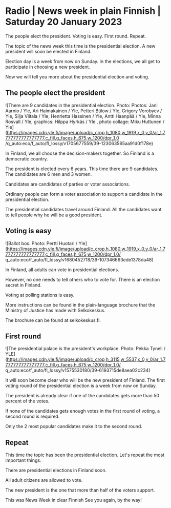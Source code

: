 # Radio \| News week in plain Finnish \| Saturday 20 January 2023

The people elect the president. Voting is easy. First round. Repeat.

The topic of the news week this time is the presidential election. A new president will soon be elected in Finland.

Election day is a week from now on Sunday. In the elections, we all get to participate in choosing a new president.

Now we will tell you more about the presidential election and voting.

## The people elect the president

![There are 9 candidates in the presidential election. Photo: Photos: Jani Aarnio / Yle, Ari Haimakainen / Yle, Petteri Bülow / Yle, Grigory Vorobyev / Yle, Silja Viitala / Yle, Henrietta Hassinen / Yle, Antti Haanpää / Yle, Minna Rosvall / Yle, graphics: Hilppa Hyrkäs / Yle , photo collage: Miku Huttunen / Yle](https://images.cdn.yle.fi/image/upload/c_crop,h_1080,w_1919,x_0,y_0/ar_1.7777777777777777,c_fill,g_faces,h_675,w_1200/dpr_1.0 /q_auto:eco/f_auto/fl_lossy/v1705677559/39-123063565aa91d0f178e)

In Finland, we all choose the decision-makers together. So Finland is a democratic country.

The president is elected every 6 years. This time there are 9 candidates. The candidates are 6 men and 3 women.

Candidates are candidates of parties or voter associations.

Ordinary people can form a voter association to support a candidate in the presidential election.

The presidential candidates travel around Finland. All the candidates want to tell people why he will be a good president.

## Voting is easy

![Ballot box. Photo: Pertti Huotari / Yle](https://images.cdn.yle.fi/image/upload/c_crop,h_1080,w_1919,x_0,y_0/ar_1.7777777777777777,c_fill,g_faces,h_675,w_1200/dpr_1.0/ q_auto:eco/f_auto/fl_lossy/v1680452718/39-107346663ede1378da48)

In Finland, all adults can vote in presidential elections.

However, no one needs to tell others who to vote for. There is an election secret in Finland.

Voting at polling stations is easy.

More instructions can be found in the plain-language brochure that the Ministry of Justice has made with Selkokeskus.

The brochure can be found at selkokeskus.fi.

## First round

![The presidential palace is the president's workplace. Photo: Pekka Tynell / YLE](https://images.cdn.yle.fi/image/upload/c_crop,h_3115,w_5537,x_0,y_0/ar_1.7777777777777777,c_fill,g_faces,h_675,w_1200/dpr_1.0/ q_auto:eco/f_auto/fl_lossy/v1575530180/39-6193715de8aea02c234)

It will soon become clear who will be the new president of Finland. The first voting round of the presidential election is a week from now on Sunday.

The president is already clear if one of the candidates gets more than 50 percent of the votes.

If none of the candidates gets enough votes in the first round of voting, a second round is required.

Only the 2 most popular candidates make it to the second round.

## Repeat

This time the topic has been the presidential election. Let's repeat the most important things.

There are presidential elections in Finland soon.

All adult citizens are allowed to vote.

The new president is the one that more than half of the voters support.

This was News Week in clear Finnish See you again, by the way!

